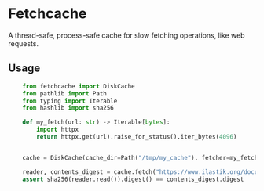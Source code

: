 # Fetchcache

A thread-safe, process-safe cache for slow fetching operations, like web requests.

## Usage

```python
    from fetchcache import DiskCache
    from pathlib import Path
    from typing import Iterable
    from hashlib import sha256

    def my_fetch(url: str) -> Iterable[bytes]:
        import httpx
        return httpx.get(url).raise_for_status().iter_bytes(4096)


    cache = DiskCache(cache_dir=Path("/tmp/my_cache"), fetcher=my_fetch)

    reader, contents_digest = cache.fetch("https://www.ilastik.org/documentation/pixelclassification/snapshots/training2.png")
    assert sha256(reader.read()).digest() == contents_digest.digest
```
